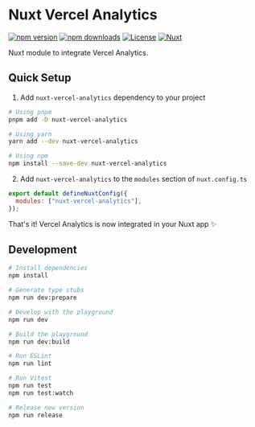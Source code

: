 <!--
Get your module up and running quickly.

Find and replace all on all files (CMD+SHIFT+F):
- Name: Nuxt Vercel Analytics
- Package name: nuxt-vercel-analytics
- Description: Nuxt module to integrate Vercel Analytics
-->

# Nuxt Vercel Analytics

[![npm version][npm-version-src]][npm-version-href]
[![npm downloads][npm-downloads-src]][npm-downloads-href]
[![License][license-src]][license-href]
[![Nuxt][nuxt-src]][nuxt-href]

Nuxt module to integrate Vercel Analytics.

## Quick Setup

1. Add `nuxt-vercel-analytics` dependency to your project

```bash
# Using pnpm
pnpm add -D nuxt-vercel-analytics

# Using yarn
yarn add --dev nuxt-vercel-analytics

# Using npm
npm install --save-dev nuxt-vercel-analytics
```

2. Add `nuxt-vercel-analytics` to the `modules` section of `nuxt.config.ts`

```js
export default defineNuxtConfig({
  modules: ["nuxt-vercel-analytics"],
});
```

That's it! Vercel Analytics is now integrated in your Nuxt app ✨

## Development

```bash
# Install dependencies
npm install

# Generate type stubs
npm run dev:prepare

# Develop with the playground
npm run dev

# Build the playground
npm run dev:build

# Run ESLint
npm run lint

# Run Vitest
npm run test
npm run test:watch

# Release new version
npm run release
```

<!-- Badges -->

[npm-version-src]: https://img.shields.io/npm/v/nuxt-vercel-analytics/latest.svg?style=flat&colorA=18181B&colorB=28CF8D
[npm-version-href]: https://npmjs.com/package/nuxt-vercel-analytics
[npm-downloads-src]: https://img.shields.io/npm/dm/nuxt-vercel-analytics.svg?style=flat&colorA=18181B&colorB=28CF8D
[npm-downloads-href]: https://npmjs.com/package/nuxt-vercel-analytics
[license-src]: https://img.shields.io/npm/l/nuxt-vercel-analytics.svg?style=flat&colorA=18181B&colorB=28CF8D
[license-href]: https://npmjs.com/package/nuxt-vercel-analytics
[nuxt-src]: https://img.shields.io/badge/Nuxt-18181B?logo=nuxt.js
[nuxt-href]: https://nuxt.com
